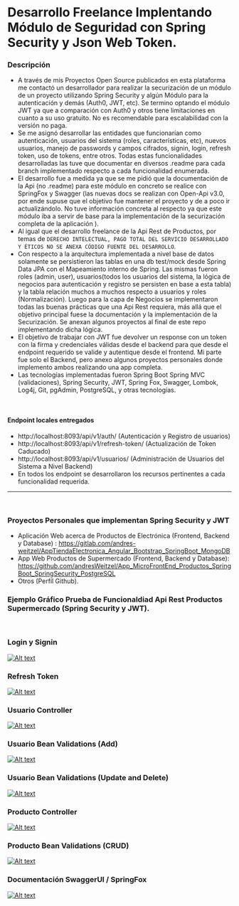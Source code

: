 # Desarrollo Freelance Implentando Módulo de Seguridad con Spring Security y Json Web Token.

### Descripción
* A través de mis Proyectos Open Source publicados en esta plataforma me contactó un desarrollador para realizar la securización de un módulo de un proyecto utilizando Spring Security y algún Módulo para la autenticación y demás (Auth0, JWT, etc). Se termino optando el módulo JWT ya que a comparación con Auth0 y otros tiene limitaciones en cuanto a su uso gratuito. No es recomendable para escalabilidad con la versión no paga.
* Se me asignó desarrollar las entidades que funcionarían como autenticación, usuarios del sistema (roles, características, etc), nuevos usuarios, manejo de passwords y campos cifrados, signin, login, refresh token, uso de tokens, entre otros. Todas estas funcionalidades desarrolladas las tuve que documentar en diversos .readme para cada branch implementado respecto a cada funcionalidad enumerada.
* El desarrollo fue a medida ya que se me pidió que la documentación de la Api (no .readme) para este módulo en concreto se realice con SpringFox y Swagger (las nuevas docs se realizan con Open-Api v3.0, por ende supuse que el objetivo fue mantener el proyecto y de a poco ir actualizándolo. No tuve información concreta al respecto ya que este módulo iba a servir de base para la implementación de la securización completa de la aplicación ).
* Al igual que el desarrollo freelance de la Api Rest de Productos, por temas de `DERECHO INTELECTUAL, PAGO TOTAL DEL SERVICIO DESARROLLADO Y ÉTICOS NO SE ANEXA CÓDIGO FUENTE DEL DESARROLLO`.
* Con respecto a la arquitectura implementada a nivel base de datos solamente se persistieron las tablas en una db test/mock desde Spring Data JPA con el Mapeamiento interno de Spring. Las mismas fueron roles (admin, user), usuarios(todos los usuarios del sistema, la lógica de negocios para autenticación y registro se persisten en base a esta tabla) y la tabla relación muchos a muchos respecto a usuarios y roles (Normalización). Luego para la capa de Negocios se implementaron todas las buenas prácticas que una Api Rest requiera, más allá que el objetivo principal fuese la documentación y la implementación de la Securización. Se anexan algunos proyectos al final de este repo implementando dicha lógica.
* El objetivo de trabajar con JWT fue devolver un response con un token con la fírma y credenciales válidas desde el backend para que desde el endpoint requerido se valide y autentique desde el frontend. Mi parte fue solo el Backend, pero anexo algunos proyectos personales donde implemento ambos realizando una app completa.
* Las tecnologías implementadas fueron Spring Boot Spring MVC (validaciones), Spring Security, JWT, Spring Fox, Swagger, Lombok, Log4j, Git, pgAdmin, PostgreSQL, y otras tecnologías.

</br>

#### Endpoint locales entregados
* http://localhost:8093/api/v1/auth/ (Autenticación y Registro de usuarios)
* http://localhost:8093/api/v1/refresh-token/ (Actualización de Token Caducado)
* http://localhost:8093/api/v1/usuarios/ (Administración de Usuarios del Sistema a Nivel Backend)
* En todos los endpoint se desarrollaron los recursos pertinentes a cada funcionalidad requerida.

<hr>

</br>

### Proyectos Personales que implementan Spring Security y JWT
* Aplicación Web acerca de Productos de Electrónica (Frontend, Backend y Database) : https://gitlab.com/andres-weitzel/AppTiendaElectronica_Angular_Bootstrap_SpringBoot_MongoDB
* App Web Productos de Supermercado (Frontend, Backend y Database): https://github.com/andresWeitzel/App_MicroFrontEnd_Productos_SpringBoot_SpringSecurity_PostgreSQL
* Otros (Perfíl Github).



### Ejemplo Gráfico Prueba de Funcionaldiad Api Rest Productos Supermercado (Spring Security y JWT).

</br>


### Login y Signin 
[![Alt text](https://github.com/andresWeitzel/ApiRest_MicroFrontEnd_ProductosSupermercado/blob/master/doc/miniaturasYt/loginSignin.png)](https://www.youtube.com/watch?v=vxmJAXwahNk&list=PLCl11UFjHurBM42b3iBbQ7iilddzG4t_L&index=2) 

### Refresh Token
[![Alt text](https://github.com/andresWeitzel/ApiRest_MicroFrontEnd_ProductosSupermercado/blob/master/doc/miniaturasYt/refreshToken.png)](https://www.youtube.com/watch?v=P_iGkoIgXFM&list=PLCl11UFjHurBM42b3iBbQ7iilddzG4t_L&index=3) 

### Usuario Controller
[![Alt text](https://github.com/andresWeitzel/ApiRest_MicroFrontEnd_ProductosSupermercado/blob/master/doc/miniaturasYt/usuarioController.png)](https://www.youtube.com/watch?v=eG7dirCPflU&list=PLCl11UFjHurBM42b3iBbQ7iilddzG4t_L&index=3) 


### Usuario Bean Validations (Add)
[![Alt text](https://github.com/andresWeitzel/ApiRest_MicroFrontEnd_ProductosSupermercado/blob/master/doc/miniaturasYt/beanUsuariosValidat01.png)](https://www.youtube.com/watch?v=U-6sD-k4_lg&list=PLCl11UFjHurBM42b3iBbQ7iilddzG4t_L&index=4) 


### Usuario Bean Validations (Update and Delete)
[![Alt text](https://github.com/andresWeitzel/ApiRest_MicroFrontEnd_ProductosSupermercado/blob/master/doc/miniaturasYt/beanUsuariosValidat02.png.png)](https://www.youtube.com/watch?v=o8vOd0dERFI&list=PLCl11UFjHurBM42b3iBbQ7iilddzG4t_L&index=5) 


### Producto Controller
[![Alt text](https://github.com/andresWeitzel/ApiRest_MicroFrontEnd_ProductosSupermercado/blob/master/doc/miniaturasYt/productoController.png)](https://www.youtube.com/watch?v=JqrTA97Y4N4&list=PLCl11UFjHurBM42b3iBbQ7iilddzG4t_L&index=4) 

### Producto Bean Validations (CRUD)
[![Alt text](https://github.com/andresWeitzel/ApiRest_MicroFrontEnd_ProductosSupermercado/blob/master/doc/miniaturasYt/beanProductosValidation.png)](https://www.youtube.com/watch?v=ytdwagCbJXU&list=PLCl11UFjHurBM42b3iBbQ7iilddzG4t_L&index=7) 


### Documentación SwaggerUI / SpringFox
[![Alt text](https://github.com/andresWeitzel/ApiRest_MicroFrontEnd_ProductosSupermercado/blob/master/doc/miniaturasYt/docSwagger.png)](https://www.youtube.com/watch?v=F2BlURXQaDs&list=PLCl11UFjHurBM42b3iBbQ7iilddzG4t_L&index=5) 



